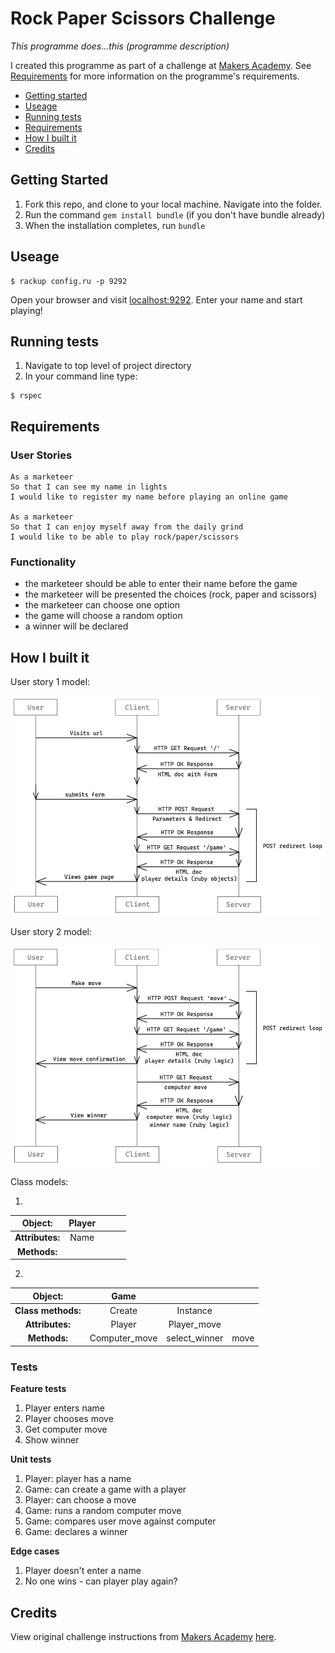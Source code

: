 # Rock Paper Scissors Challenge #


*This programme does...this (programme description)*

I created this programme as part of a challenge at [Makers Academy](https://makers.tech/). See [Requirements](#Requirements) for more information on the programme's requirements.

* [Getting started](#Getting-Started)
* [Useage](#useage)
* [Running tests](#Running-tests)
* [Requirements](#Requirements)
* [How I built it](#How-i-built-it)
* [Credits](#credits)


## Getting Started ##

1. Fork this repo, and clone to your local machine. Navigate into the folder.
2. Run the command `gem install bundle` (if you don't have bundle already)
3. When the installation completes, run `bundle`

## Useage ##

```shell
$ rackup config.ru -p 9292
```

Open your browser and visit [localhost:9292](http://localhost:9292/).
Enter your name and start playing!

## Running tests ##

1. Navigate to top level of project directory
2. In your command line type:

```shell
$ rspec
```

## Requirements ##

### User Stories ###

```
As a marketeer
So that I can see my name in lights
I would like to register my name before playing an online game

As a marketeer
So that I can enjoy myself away from the daily grind
I would like to be able to play rock/paper/scissors
```
### Functionality ###

* the marketeer should be able to enter their name before the game
* the marketeer will be presented the choices (rock, paper and scissors)
* the marketeer can choose one option
* the game will choose a random option
* a winner will be declared

## How I built it ##

User story 1 model: 

![sequence diagram](assets/images/sequence-diagram-1.png)

User story 2 model: 

![sequence diagram](assets/images/sequence-diagram-2.png)

Class models:

1.

| Object: |**Player**| | | |
|:------:|:------------:|:-:|:-:|:-:|
|**Attributes:**|Name|| | |
|**Methods:**|||||

2.

| Object: |**Game**| | | 
|:------:|:------------:|:-:|:-:|
|**Class methods:**|Create|Instance | 
|**Attributes:**|Player| Player_move | 
|**Methods:**|Computer_move| select_winner | move |

### Tests ###

**Feature tests**

1. Player enters name
2. Player chooses move
3. Get computer move
4. Show winner

**Unit tests**
1. Player: player has a name
2. Game: can create a game with a player
3. Player: can choose a move
4. Game: runs a random computer move
5. Game: compares user move against computer
6. Game: declares a winner

**Edge cases**
1. Player doesn't enter a name
2. No one wins - can player play again?

## Credits ##

View original challenge instructions from [Makers Academy](https://makers.tech/) [here](Challenge-instructions.md).
